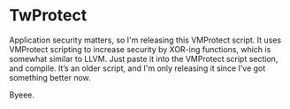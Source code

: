 # TwProtect
Application security matters, so I'm releasing this VMProtect script. It uses VMProtect scripting to increase security by XOR-ing functions, which is somewhat similar to LLVM. Just paste it into the VMProtect script section, and compile. It’s an older script, and I'm only releasing it since I’ve got something better now.

Byeee.
